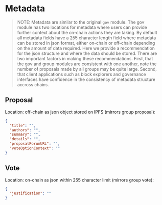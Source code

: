 # Metadata

> NOTE: Metadata are similar to the original `gov` module. The gov module has two locations for metadata where users can
> provide further context about the on-chain actions they are taking. By default all metadata fields have a 255 character
> length field where metadata can be stored in json format, either on-chain or off-chain depending on the amount of data
> required. Here we provide a recommendation for the json structure and where the data should be stored. There are two
> important factors in making these recommendations. First, that the gov and group modules are consistent with one
> another, note the number of proposals made by all groups may be quite large. Second, that client applications such as
> block explorers and governance interfaces have confidence in the consistency of metadata structure accross chains.

## Proposal

Location: off-chain as json object stored on IPFS (mirrors group proposal):

```json
{
  "title": "",
  "authors": "",
  "summary": "",
  "details": "",
  "proposalForumURL": "",
  "voteOptionContext": ""
}
```

## Vote

Location: on-chain as json within 255 character limit (mirrors group vote):

```json
{
  "justification": ""
}
```